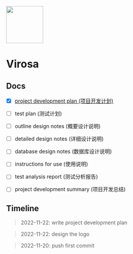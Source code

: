 <img src="https://mypic-1305118058.cos.ap-hongkong.myqcloud.com/img/site_logo_dark_hdpi.svg" width="100" />

# Virosa

## Docs

- [x] [project development plan (项目开发计划)](project-development-plan)

- [ ] test plan (测试计划)

- [ ] outline design notes (概要设计说明)

- [ ] detailed design notes (详细设计说明)

- [ ] database design notes (数据库设计说明)

- [ ] instructions for use (使用说明)

- [ ] test analysis report (测试分析报告)

- [ ] project development summary (项目开发总结)

## Timeline

> 2022-11-22: write project development plan

> 2022-11-22: design the logo

> 2022-11-20: push first commit
